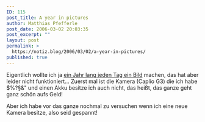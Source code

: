 ```yaml
---
ID: 115
post_title: A year in pictures
author: Matthias Pfefferle
post_date: 2006-03-02 20:03:35
post_excerpt: ""
layout: post
permalink: >
  https://notiz.blog/2006/03/02/a-year-in-pictures/
published: true
---
```

Eigentlich wollte ich ja <a href="http://www.flickr.com/photos/pfefferle/sets/1729548/">ein Jahr lang jeden Tag ein Bild</a> machen, das hat aber leider nicht funktioniert... Zuerst mal ist die Kamera (Caplio G3) die ich habe $%?§&" und einen Akku besitze ich auch nicht, das heißt, das ganze geht ganz schön aufs Geld!

Aber ich habe vor das ganze nochmal zu versuchen wenn ich eine neue Kamera besitze, also seid gespannt!